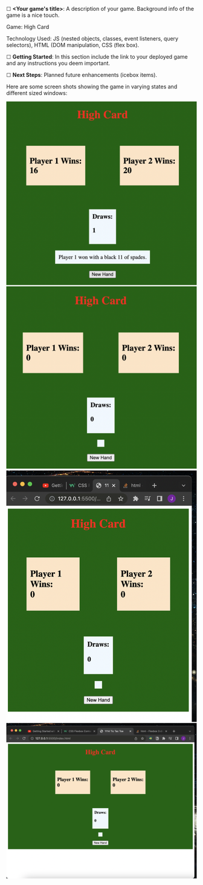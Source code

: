 ☐ **<Your game's title>**: A description of your game. Background info of the game is a nice touch.

Game: High Card 

Technology Used: JS (nested objects, classes, event listeners, query selectors), HTML (DOM manipulation, CSS (flex box). 

☐ **Getting Started**: In this section include the link to your deployed game and any instructions you deem important.



☐ **Next Steps**: Planned future enhancements (icebox items).

Here are some screen shots showing the game in varying states and different sized windows: 

![Alt text](assets/screenshots/Screen%20Shot%202022-12-02%20at%204.27.10%20PM.png?raw=true "Optional Title")
![Alt text](assets/screenshots/Screen%20Shot%202022-12-02%20at%204.27.32%20PM.png?raw=true "Optional Title")
![Alt text](assets/screenshots/Screen%20Shot%202022-12-02%20at%204.27.54%20PM.png?raw=true "Optional Title")
![Alt text](assets/screenshots/Screen%20Shot%202022-12-02%20at%204.28.07%20PM.png?raw=true "Optional Title")
